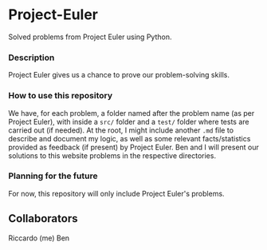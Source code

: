 # Project-Euler
Solved problems from Project Euler using Python.

### Description
Project Euler gives us a chance to prove our problem-solving skills.

### How to use this repository
We have, for each problem, a folder named after the problem name (as per Project Euler), with inside a `src/` folder and a `test/` folder where tests are carried out (if needed). At the root, I might include another `.md` file to describe and document my logic, as well as some relevant facts/statistics provided as feedback (if present) by Project Euler.
Ben and I will present our solutions to this website problems in the respective directories.

### Planning for the future
For now, this repository will only include Project Euler's problems.

## Collaborators
Riccardo (me) 
Ben

